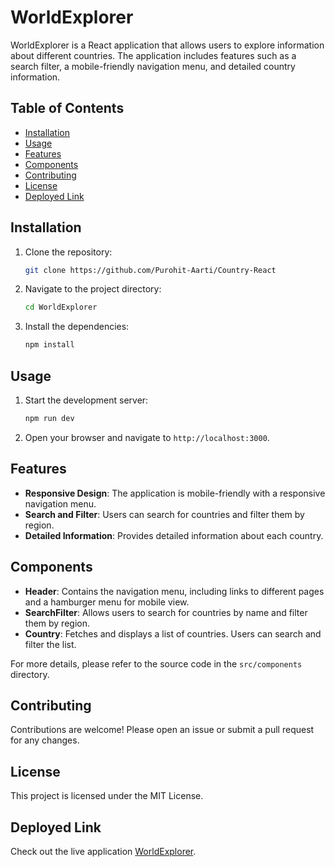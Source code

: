 # WorldExplorer

WorldExplorer is a React application that allows users to explore information about different countries. The application includes features such as a search filter, a mobile-friendly navigation menu, and detailed country information.

## Table of Contents

- [Installation](#installation)
- [Usage](#usage)
- [Features](#features)
- [Components](#components)
- [Contributing](#contributing)
- [License](#license)
- [Deployed Link](#deployed-link)

## Installation

1. Clone the repository:
    ```sh
    git clone https://github.com/Purohit-Aarti/Country-React
    ```
2. Navigate to the project directory:
    ```sh
    cd WorldExplorer
    ```
3. Install the dependencies:
    ```sh
    npm install
    ```

## Usage

1. Start the development server:
    ```sh
    npm run dev
    ```
2. Open your browser and navigate to `http://localhost:3000`.

## Features

- **Responsive Design**: The application is mobile-friendly with a responsive navigation menu.
- **Search and Filter**: Users can search for countries and filter them by region.
- **Detailed Information**: Provides detailed information about each country.

## Components

- **Header**: Contains the navigation menu, including links to different pages and a hamburger menu for mobile view.
- **SearchFilter**: Allows users to search for countries by name and filter them by region.
- **Country**: Fetches and displays a list of countries. Users can search and filter the list.

For more details, please refer to the source code in the `src/components` directory.

## Contributing

Contributions are welcome! Please open an issue or submit a pull request for any changes.

## License

This project is licensed under the MIT License.

## Deployed Link

Check out the live application [WorldExplorer](https://reactjsworldexplorer.netlify.app/).
